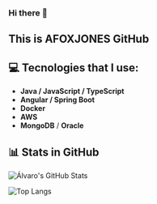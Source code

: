 ### Hi there 👋
## This is AFOXJONES GitHub

## 💻 Tecnologies that I use:

- **Java / JavaScript / TypeScript** 
- **Angular / Spring Boot**
- **Docker**
- **AWS**
- **MongoDB** / **Oracle**

## 📊 Stats in GitHub

![Álvaro's GitHub Stats](https://github-readme-stats.vercel.app/api?username=AFOXJONES&show_icons=true&theme=radical)

![Top Langs](https://github-readme-stats.vercel.app/api/top-langs/?username=AFOXJONES&layout=compact)

<!--
**AFOXJONES/AFOXJONES** is a ✨ _special_ ✨ repository because its `README.md` (this file) appears on your GitHub profile.

Here are some ideas to get you started:

- 🔭 I’m currently working on ...
- 🌱 I’m currently learning ...
- 👯 I’m looking to collaborate on ...
- 🤔 I’m looking for help with ...
- 💬 Ask me about ...
- 📫 How to reach me: ...
- 😄 Pronouns: ...
- ⚡ Fun fact: ...
-->
